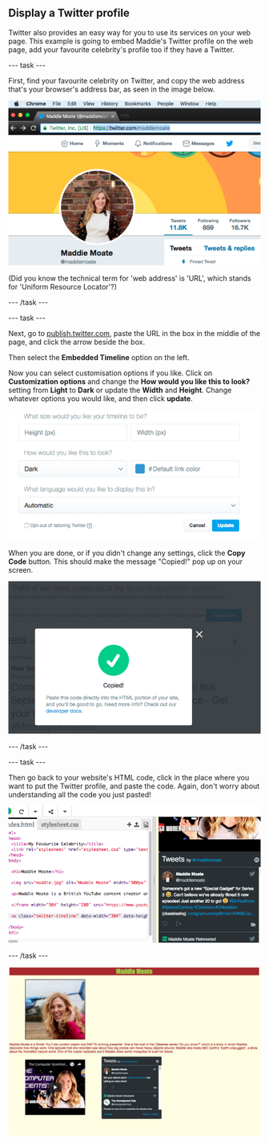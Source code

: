 ## Display a Twitter profile

Twitter also provides an easy way for you to use its services on your web page. This example is going to embed Maddie's Twitter profile on the web page, add your favourite celebrity's profile too if they have a Twitter.

--- task ---

First, find your favourite celebrity on Twitter, and copy the web address that's your browser's address bar, as seen in the image below.

![Address bar highlighted](images/addressBarSelectedText.png)

(Did you know the technical term for 'web address' is 'URL', which stands for 'Uniform Resource Locator'?)

--- /task ---

--- task ---

Next, go to [publish.twitter.com](https://publish.twitter.com), paste the URL in the box in the middle of the page, and click the arrow beside the box. 

Then select the **Embedded Timeline** option on the left.

Now you can select customisation options if you like. Click on **Customization options** and change the **How would you like this to look?** setting from **Light** to **Dark** or update the **Width** and **Height**. Change whatever options you would like, and then click **update**.

![Custimization options listed](images/twitterOptions.png)

When you are done, or if you didn't change any settings, click the **Copy Code** button. This should make the message "Copied!" pop up on your screen.

![Copy message](images/copiedMessage.png)

--- /task ---

--- task ---

Then go back to your website's HTML code, click in the place where you want to put the Twitter profile, and paste the code. Again, don't worry about understanding all the code you just pasted!

![Twitter code on trinket](images/twitterCodeTkt.png)

--- /task ---

![Example of website at this stage](images/step7eg.png)
